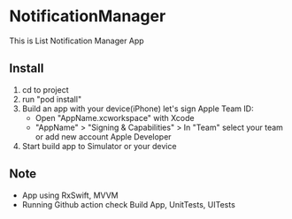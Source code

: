 # NotificationManager
This is List Notification Manager App

## Install

1. cd to project
2. run "pod install"
3. Build an app with your device(iPhone) let's sign Apple Team ID:
    - Open "AppName.xcworkspace" with Xcode
    - "AppName" > "Signing & Capabilities" > In "Team" select your team or add new account Apple Developer
4. Start build app to Simulator or your device

## Note
- App using RxSwift, MVVM
- Running Github action check Build App, UnitTests, UITests
